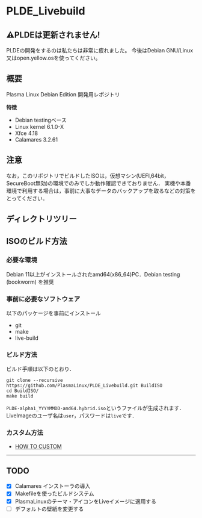 # PLDE_Livebuild

## ⚠️PLDEは更新されません!
PLDEの開発をするのは私たちは非常に疲れました。
今後はDebian GNU/Linux又はopen.yellow.osを使ってください。

## 概要
Plasma Linux Debian Edition 開発用レポジトリ

**特徴**
- Debian testingベース
- Linux kernel 6.1.0-X
- Xfce 4.18
- Calamares 3.2.61

## 注意
なお，このリポジトリでビルドしたISOは，仮想マシン(UEFI,64bit，SecureBoot無効)の環境でのみでしか動作確認できておりません．
実機や本番環境で利用する場合は，事前に大事なデータのバックアップを取るなどの対策をとってください．

## ディレクトリツリー

## ISOのビルド方法
### 必要な環境
Debian 11以上がインストールされたamd64(x86_64)PC．Debian testing (bookworm) を推奨

### 事前に必要なソフトウェア
以下のパッケージを事前にインストール
- git
- make
- live-build

### ビルド方法
ビルド手順は以下のとおり．
```
git clone --recursive https://github.com/PlasmaLinux/PLDE_Livebuild.git BuildISO
cd BuildISO/
make build
```
`PLDE-alpha1_YYYYMMDD-amd64.hybrid.iso`というファイルが生成されます．
LiveImageのユーザ名は`user`，パスワードは`live`です．

### カスタム方法
- [HOW TO CUSTOM](HOW_TO_CUSTOM.md)

------
## TODO
- [x] Calamares インストーラの導入
- [x] Makefileを使ったビルドシステム
- [x] PlasmaLinuxのテーマ・アイコンをLiveイメージに適用する
- [ ] デフォルトの壁紙を変更する
